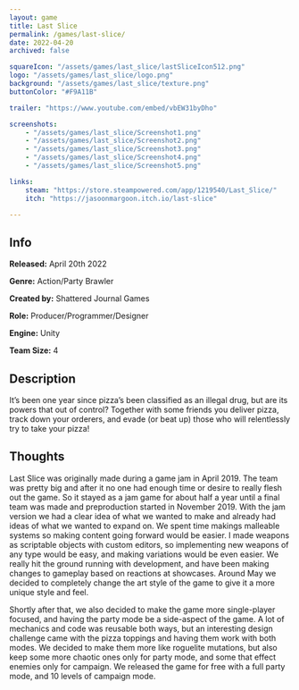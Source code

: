 ```yaml
---
layout: game
title: Last Slice
permalink: /games/last-slice/
date: 2022-04-20
archived: false

squareIcon: "/assets/games/last_slice/lastSliceIcon512.png"
logo: "/assets/games/last_slice/logo.png"
background: "/assets/games/last_slice/texture.png"
buttonColor: "#F9A11B"

trailer: "https://www.youtube.com/embed/vbEW31byDho"

screenshots:
    - "/assets/games/last_slice/Screenshot1.png"
    - "/assets/games/last_slice/Screenshot2.png"
    - "/assets/games/last_slice/Screenshot3.png"
    - "/assets/games/last_slice/Screenshot4.png"
    - "/assets/games/last_slice/Screenshot5.png"

links:
    steam: "https://store.steampowered.com/app/1219540/Last_Slice/"
    itch: "https://jasoonmargoon.itch.io/last-slice"

---
```


## Info
  <p><strong>Released:</strong> April 20th 2022 </p>
  <p><strong>Genre:</strong> Action/Party Brawler </p>
  <p><strong>Created by:</strong> Shattered Journal Games </p>
  <p><strong>Role:</strong> Producer/Programmer/Designer </p>
  <p><strong>Engine:</strong> Unity </p>
  <p><strong>Team Size:</strong> 4 </p>

## Description
It’s been one year since pizza’s been classified as an illegal drug, but are its powers that out of control? Together with some friends you deliver pizza, track down your orderers, and evade (or beat up) those who will relentlessly try to take your pizza! 

## Thoughts
Last Slice was originally made during a game jam in April 2019. The team was pretty big and after it no one had enough time or desire to really flesh out the game. So it stayed as a jam game for about half a year until a final team was made and preproduction started in November 2019. With the jam version we had a clear idea of what we wanted to make and already had ideas of what we wanted to expand on. We spent time makings malleable systems so making content going forward would be easier. I made weapons as scriptable objects with custom editors, so implementing new weapons of any type would be easy, and making variations would be even easier. We really hit the ground running with development, and have been making changes to gameplay based on reactions at showcases. Around May we decided to completely change the art style of the game to give it a more unique style and feel.
          
Shortly after that, we also decided to make the game more single-player focused, and having the party mode be a side-aspect of the game. A lot of mechanics and code was reusable both ways, but an interesting design challenge came with the pizza toppings and having them work with both modes. We decided to make them more like roguelite mutations, but also keep some more chaotic ones only for party mode, and some that effect enemies only for campaign. We released the game for free with a full party mode, and 10 levels of campaign mode.